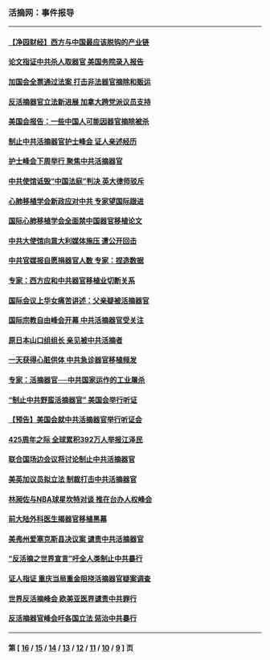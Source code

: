 ### 活摘网：事件报导
---
#### [【净园财经】西方与中国最应该脱钩的产业链](../../pages/nf5877/n14016113.md?07070430) 
#### [论文指证中共杀人取器官 美国务院录入报告](../../pages/nf5877/n13999890.md?07070430) 
#### [加国会全票通过法案 打击非法器官摘除和贩运](../../pages/nf5877/n13884924.md?07070430) 
#### [反活摘器官立法新进展 加拿大跨党派议员支持](../../pages/nf5877/n13876061.md?07070430) 
#### [美国会报告：一些中国人可能因器官摘除被杀](../../pages/nf5877/n13867964.md?07070430) 
#### [制止中共活摘器官护士峰会 证人亲述经历](../../pages/nf5877/n13859007.md?07070430) 
#### [护士峰会下周举行 聚焦中共活摘器官](../../pages/nf5877/n13855418.md?07070430) 
#### [中共使馆诋毁“中国法庭”判决 英大律师驳斥](../../pages/nf5877/n13833945.md?07070430) 
#### [心肺移植学会新政应对中共 专家望国际跟进](../../pages/nf5877/n13829043.md?07070430) 
#### [国际心肺移植学会全面禁中国器官移植论文](../../pages/nf5877/n13827785.md?07070430) 
#### [中共大使馆向意大利媒体施压 遭公开回击](../../pages/nf5877/n13826038.md?07070430) 
#### [中共官媒报自愿捐器官人数 专家：捏造数据](../../pages/nf5877/n13814130.md?07070430) 
#### [专家：西方应和中共器官移植业切断关系](../../pages/nf5877/n13772828.md?07070430) 
#### [国际会议上华女痛苦讲述：父亲疑被活摘器官](../../pages/nf5877/n13771583.md?07070430) 
#### [国际宗教自由峰会开幕 中共活摘器官受关注](../../pages/nf5877/n13769995.md?07070430) 
#### [原日本山口组组长 亲见被中共活摘者](../../pages/nf5877/n13767360.md?07070430) 
#### [一天获得心脏供体 中共急诊器官移植频发](../../pages/nf5877/n13764689.md?07070430) 
#### [专家：活摘器官──中共国家运作的工业屠杀](../../pages/nf5877/n13761178.md?07070430) 
#### [“制止中共野蛮活摘器官” 美国会举行听证](../../pages/nf5877/n13735831.md?07070430) 
#### [【预告】美国会就中共活摘器官举行听证会](../../pages/nf5877/n13732843.md?07070430) 
#### [425周年之际 全球累积392万人举报江泽民](../../pages/nf5877/n13719232.md?07070430) 
#### [联合国场边会议将讨论制止中共活摘器官](../../pages/nf5877/n13656361.md?07070430) 
#### [美英加议员拟立法 制裁打击中共活摘器官](../../pages/nf5877/n13430251.md?07070430) 
#### [林昶佐与NBA球星坎特对谈 推在台办人权峰会](../../pages/nf5877/n13414467.md?07070430) 
#### [前大陆外科医生揭器官移植黑幕](../../pages/nf5877/n13401416.md?07070430) 
#### [美弗州爱塞克斯县决议案 谴责中共活摘器官](../../pages/nf5877/n13320919.md?07070430) 
#### [“反活摘之世界宣言”吁全人类制止中共暴行](../../pages/nf5877/n13259730.md?07070430) 
#### [证人指证 重庆当局重金阻挠活摘器官疑案调查](../../pages/nf5877/n13259127.md?07070430) 
#### [世界反活摘峰会 欧美亚医界谴责中共罪行](../../pages/nf5877/n13253550.md?07070430) 
#### [反活摘器官峰会吁各国立法 惩治中共暴行](../../pages/nf5877/n13245052.md?07070430) 

---
#### 第 [ [16](./16.md?07070430) / [15](./15.md?07070430) / [14](./14.md?07070430) / [13](./13.md?07070430) / [12](./12.md?07070430) / [11](./11.md?07070430) / [10](./10.md?07070430) / [9](./9.md?07070430) ] 页
